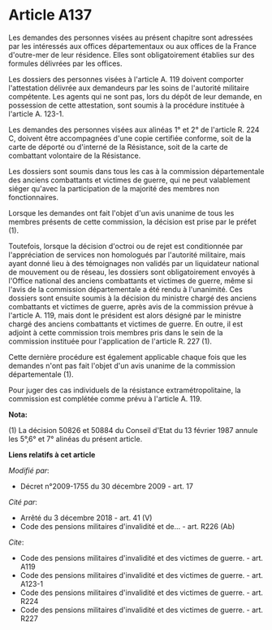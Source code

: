 # Article A137

Les demandes des personnes visées au présent chapitre sont adressées par les intéressés aux offices départementaux ou aux
offices de la France d'outre-mer de leur résidence. Elles sont obligatoirement établies sur des formules délivrées par les
offices. 

Les dossiers des personnes visées à l'article A. 119 doivent comporter l'attestation délivrée aux demandeurs par les soins de
l'autorité militaire compétente. Les agents qui ne sont pas, lors du dépôt de leur demande, en possession de cette
attestation, sont soumis à la procédure instituée à l'article A. 123-1. 

Les demandes des personnes visées aux alinéas 1° et 2° de l'article R. 224 C, doivent être accompagnées d'une copie certifiée
conforme, soit de la carte de déporté ou d'interné de la Résistance, soit de la carte de combattant volontaire de la
Résistance. 

Les dossiers sont soumis dans tous les cas à la commission départementale des anciens combattants et victimes de guerre, qui
ne peut valablement siéger qu'avec la participation de la majorité des membres non fonctionnaires. 

Lorsque les demandes ont fait l'objet d'un avis unanime de tous les membres présents de cette commission, la décision est
prise par le préfet (1). 

Toutefois, lorsque la décision d'octroi ou de rejet est conditionnée par l'appréciation de services non homologués par
l'autorité militaire, mais ayant donné lieu à des témoignages non validés par un liquidateur national de mouvement ou de
réseau, les dossiers sont obligatoirement envoyés à l'Office national des anciens combattants et victimes de guerre, même si
l'avis de la commission départementale a été rendu à l'unanimité. Ces dossiers sont ensuite soumis à la décision du
ministre chargé des anciens combattants et victimes de guerre, après avis de la commission prévue à l'article A. 119, mais
dont le président est alors désigné par le   ministre chargé des anciens combattants et victimes de guerre. En outre, il est
adjoint à cette commission trois membres pris dans le sein de la commission instituée pour l'application de l'article R. 227
(1). 

Cette dernière procédure est également applicable chaque fois que les demandes n'ont pas fait l'objet d'un avis unanime de la
commission départementale (1). 

Pour juger des cas individuels de la résistance extramétropolitaine, la commission est complétée comme prévu à l'article A.
119.

**Nota:**

(1) La décision 50826 et 50884 du Conseil d'Etat du 13 février 1987 annule les 5°,6° et 7° alinéas du présent article.

**Liens relatifs à cet article**

_Modifié par_:

  - Décret n°2009-1755 du 30 décembre 2009 - art. 17

_Cité par_:

  - Arrêté du 3 décembre 2018 - art. 41 (V)
  - Code des pensions militaires d'invalidité et de... - art. R226 (Ab)

_Cite_:

  - Code des pensions militaires d'invalidité et des victimes de guerre. - art. A119
  - Code des pensions militaires d'invalidité et des victimes de guerre. - art. A123-1
  - Code des pensions militaires d'invalidité et des victimes de guerre. - art. R224
  - Code des pensions militaires d'invalidité et des victimes de guerre. - art. R227
